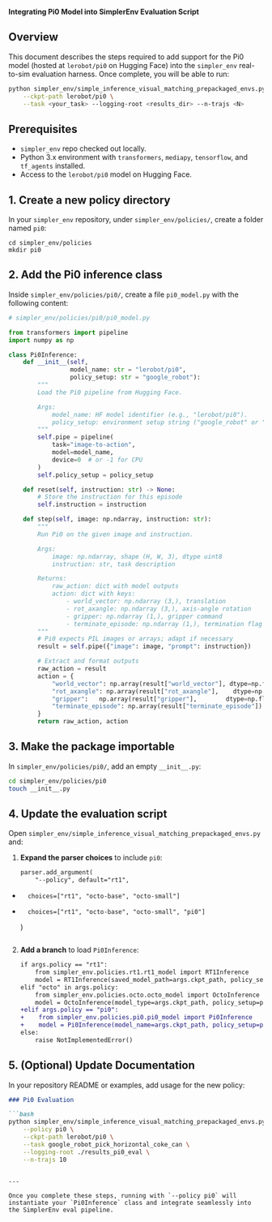 **Integrating Pi0 Model into SimplerEnv Evaluation Script**

## Overview

This document describes the steps required to add support for the Pi0 model (hosted at `lerobot/pi0` on Hugging Face) into the `simpler_env` real-to-sim evaluation harness. Once complete, you will be able to run:

```bash
python simpler_env/simple_inference_visual_matching_prepackaged_envs.py --policy pi0 \
    --ckpt-path lerobot/pi0 \
    --task <your_task> --logging-root <results_dir> --n-trajs <N>
```

## Prerequisites

- `simpler_env` repo checked out locally.
- Python 3.x environment with `transformers`, `mediapy`, `tensorflow`, and `tf_agents` installed.
- Access to the `lerobot/pi0` model on Hugging Face.

## 1. Create a new policy directory

In your `simpler_env` repository, under `simpler_env/policies/`, create a folder named `pi0`:

```
cd simpler_env/policies
mkdir pi0
```

## 2. Add the Pi0 inference class

Inside `simpler_env/policies/pi0/`, create a file `pi0_model.py` with the following content:

```python
# simpler_env/policies/pi0/pi0_model.py

from transformers import pipeline
import numpy as np

class Pi0Inference:
    def __init__(self,
                 model_name: str = "lerobot/pi0",
                 policy_setup: str = "google_robot"):
        """
        Load the Pi0 pipeline from Hugging Face.

        Args:
            model_name: HF model identifier (e.g., "lerobot/pi0").
            policy_setup: environment setup string ("google_robot" or "widowx_bridge").
        """
        self.pipe = pipeline(
            task="image-to-action",
            model=model_name,
            device=0  # or -1 for CPU
        )
        self.policy_setup = policy_setup

    def reset(self, instruction: str) -> None:
        # Store the instruction for this episode
        self.instruction = instruction

    def step(self, image: np.ndarray, instruction: str):
        """
        Run Pi0 on the given image and instruction.

        Args:
            image: np.ndarray, shape (H, W, 3), dtype uint8
            instruction: str, task description

        Returns:
            raw_action: dict with model outputs
            action: dict with keys:
                - world_vector: np.ndarray (3,), translation
                - rot_axangle: np.ndarray (3,), axis-angle rotation
                - gripper: np.ndarray (1,), gripper command
                - terminate_episode: np.ndarray (1,), termination flag
        """
        # Pi0 expects PIL images or arrays; adapt if necessary
        result = self.pipe({"image": image, "prompt": instruction})

        # Extract and format outputs
        raw_action = result
        action = {
            "world_vector": np.array(result["world_vector"], dtype=np.float64),
            "rot_axangle": np.array(result["rot_axangle"],    dtype=np.float64),
            "gripper":   np.array(result["gripper"],        dtype=np.float64),
            "terminate_episode": np.array(result["terminate_episode"])  
        }
        return raw_action, action
```

## 3. Make the package importable

In `simpler_env/policies/pi0/`, add an empty `__init__.py`:

```bash
cd simpler_env/policies/pi0
touch __init__.py
```

## 4. Update the evaluation script

Open `simpler_env/simple_inference_visual_matching_prepackaged_envs.py` and:

1. **Expand the parser choices** to include `pi0`:

    ```diff
    parser.add_argument(
        "--policy", default="rt1",
-       choices=["rt1", "octo-base", "octo-small"]
+       choices=["rt1", "octo-base", "octo-small", "pi0"]
    )
    ```

2. **Add a branch** to load `Pi0Inference`:

    ```diff
    if args.policy == "rt1":
        from simpler_env.policies.rt1.rt1_model import RT1Inference
        model = RT1Inference(saved_model_path=args.ckpt_path, policy_setup=policy_setup)
    elif "octo" in args.policy:
        from simpler_env.policies.octo.octo_model import OctoInference
        model = OctoInference(model_type=args.ckpt_path, policy_setup=policy_setup, init_rng=0)
    +elif args.policy == "pi0":
    +    from simpler_env.policies.pi0.pi0_model import Pi0Inference
    +    model = Pi0Inference(model_name=args.ckpt_path, policy_setup=policy_setup)
    else:
        raise NotImplementedError()
    ```

## 5. (Optional) Update Documentation

In your repository README or examples, add usage for the new policy:

```markdown
### Pi0 Evaluation

```bash
python simpler_env/simple_inference_visual_matching_prepackaged_envs.py \
    --policy pi0 \
    --ckpt-path lerobot/pi0 \
    --task google_robot_pick_horizontal_coke_can \
    --logging-root ./results_pi0_eval \
    --n-trajs 10
```
```

---

Once you complete these steps, running with `--policy pi0` will instantiate your `Pi0Inference` class and integrate seamlessly into the SimplerEnv eval pipeline.  

